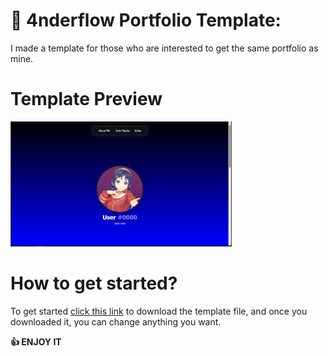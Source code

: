 # 📝 4nderflow Portfolio Template:
<p> I made a template for those who are interested to get the same portfolio as mine.</p>

# Template Preview
<img height="200" src="assets/img/Capture.PNG" />

# How to get started?
To get started <a href="">click this link</a> to download the template file, and once you downloaded it, you can change anything you want.

<b>👍 ENJOY IT</b>

